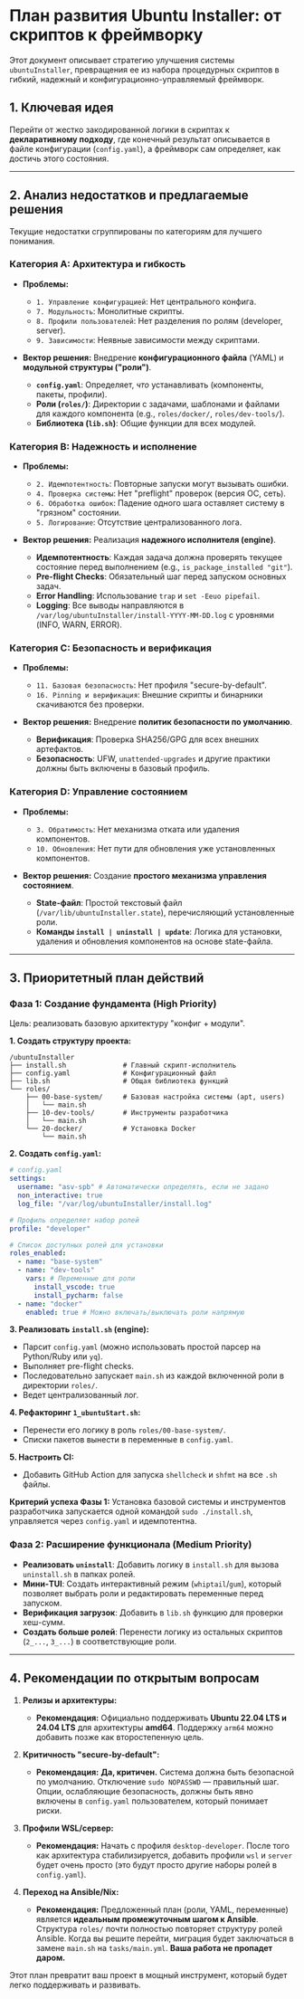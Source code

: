 # План развития Ubuntu Installer: от скриптов к фреймворку

Этот документ описывает стратегию улучшения системы `ubuntuInstaller`, превращения ее из набора процедурных скриптов в гибкий, надежный и конфигурационно-управляемый фреймворк.

## 1. Ключевая идея

Перейти от жестко закодированной логики в скриптах к **декларативному подходу**, где конечный результат описывается в файле конфигурации (`config.yaml`), а фреймворк сам определяет, как достичь этого состояния.

---

## 2. Анализ недостатков и предлагаемые решения

Текущие недостатки сгруппированы по категориям для лучшего понимания.

### Категория A: Архитектура и гибкость

*   **Проблемы:**
    *   `1. Управление конфигурацией`: Нет центрального конфига.
    *   `7. Модульность`: Монолитные скрипты.
    *   `8. Профили пользователей`: Нет разделения по ролям (developer, server).
    *   `9. Зависимости`: Неявные зависимости между скриптами.
*   **Вектор решения:** Внедрение **конфигурационного файла** (YAML) и **модульной структуры ("роли")**.

    *   **`config.yaml`**: Определяет, *что* устанавливать (компоненты, пакеты, профили).
    *   **Роли (`roles/`)**: Директории с задачами, шаблонами и файлами для каждого компонента (e.g., `roles/docker/`, `roles/dev-tools/`).
    *   **Библиотека (`lib.sh`)**: Общие функции для всех модулей.

### Категория B: Надежность и исполнение

*   **Проблемы:**
    *   `2. Идемпотентность`: Повторные запуски могут вызывать ошибки.
    *   `4. Проверка системы`: Нет "preflight" проверок (версия ОС, сеть).
    *   `6. Обработка ошибок`: Падение одного шага оставляет систему в "грязном" состоянии.
    *   `5. Логирование`: Отсутствие централизованного лога.
*   **Вектор решения:** Реализация **надежного исполнителя (engine)**.

    *   **Идемпотентность**: Каждая задача должна проверять текущее состояние перед выполнением (e.g., `is_package_installed "git"`).
    *   **Pre-flight Checks**: Обязательный шаг перед запуском основных задач.
    *   **Error Handling**: Использование `trap` и `set -Eeuo pipefail`.
    *   **Logging**: Все выводы направляются в `/var/log/ubuntuInstaller/install-YYYY-MM-DD.log` с уровнями (INFO, WARN, ERROR).

### Категория C: Безопасность и верификация

*   **Проблемы:**
    *   `11. Базовая безопасность`: Нет профиля "secure-by-default".
    *   `16. Pinning и верификация`: Внешние скрипты и бинарники скачиваются без проверки.
*   **Вектор решения:** Внедрение **политик безопасности по умолчанию**.

    *   **Верификация**: Проверка SHA256/GPG для всех внешних артефактов.
    *   **Безопасность**: UFW, `unattended-upgrades` и другие практики должны быть включены в базовый профиль.

### Категория D: Управление состоянием

*   **Проблемы:**
    *   `3. Обратимость`: Нет механизма отката или удаления компонентов.
    *   `10. Обновления`: Нет пути для обновления уже установленных компонентов.
*   **Вектор решения:** Создание **простого механизма управления состоянием**.

    *   **State-файл**: Простой текстовый файл (`/var/lib/ubuntuInstaller.state`), перечисляющий установленные роли.
    *   **Команды `install | uninstall | update`**: Логика для установки, удаления и обновления компонентов на основе state-файла.

---

## 3. Приоритетный план действий

### Фаза 1: Создание фундамента (High Priority)

Цель: реализовать базовую архитектуру "конфиг + модули".

**1. Создать структуру проекта:**
```
/ubuntuInstaller
├── install.sh              # Главный скрипт-исполнитель
├── config.yaml             # Конфигурационный файл
├── lib.sh                  # Общая библиотека функций
└── roles/
    ├── 00-base-system/     # Базовая настройка системы (apt, users)
    │   └── main.sh
    ├── 10-dev-tools/       # Инструменты разработчика
    │   └── main.sh
    └── 20-docker/          # Установка Docker
        └── main.sh
```

**2. Создать `config.yaml`:**
```yaml
# config.yaml
settings:
  username: "asv-spb" # Автоматически определять, если не задано
  non_interactive: true
  log_file: "/var/log/ubuntuInstaller/install.log"

# Профиль определяет набор ролей
profile: "developer"

# Список доступных ролей для установки
roles_enabled:
  - name: "base-system"
  - name: "dev-tools"
    vars: # Переменные для роли
      install_vscode: true
      install_pycharm: false
  - name: "docker"
    enabled: true # Можно включать/выключать роли напрямую
```

**3. Реализовать `install.sh` (engine):**
*   Парсит `config.yaml` (можно использовать простой парсер на Python/Ruby или `yq`).
*   Выполняет pre-flight checks.
*   Последовательно запускает `main.sh` из каждой включенной роли в директории `roles/`.
*   Ведет централизованный лог.

**4. Рефакторинг `1_ubuntuStart.sh`:**
*   Перенести его логику в роль `roles/00-base-system/`.
*   Списки пакетов вынести в переменные в `config.yaml`.

**5. Настроить CI:**
*   Добавить GitHub Action для запуска `shellcheck` и `shfmt` на все `.sh` файлы.

**Критерий успеха Фазы 1:** Установка базовой системы и инструментов разработчика запускается одной командой `sudo ./install.sh`, управляется через `config.yaml` и идемпотентна.

### Фаза 2: Расширение функционала (Medium Priority)

*   **Реализовать `uninstall`**: Добавить логику в `install.sh` для вызова `uninstall.sh` в папках ролей.
*   **Мини-TUI**: Создать интерактивный режим (`whiptail`/`gum`), который позволяет выбрать роли и редактировать переменные перед запуском.
*   **Верификация загрузок**: Добавить в `lib.sh` функцию для проверки хеш-сумм.
*   **Создать больше ролей**: Перенести логику из остальных скриптов (`2_...`, `3_...`) в соответствующие роли.

---

## 4. Рекомендации по открытым вопросам

1.  **Релизы и архитектуры:**
    *   **Рекомендация:** Официально поддерживать **Ubuntu 22.04 LTS и 24.04 LTS** для архитектуры **amd64**. Поддержку `arm64` можно добавить позже как второстепенную цель.

2.  **Критичность "secure-by-default":**
    *   **Рекомендация:** **Да, критичен.** Система должна быть безопасной по умолчанию. Отключение `sudo NOPASSWD` — правильный шаг. Опции, ослабляющие безопасность, должны быть явно включены в `config.yaml` пользователем, который понимает риски.

3.  **Профили WSL/сервер:**
    *   **Рекомендация:** Начать с профиля `desktop-developer`. После того как архитектура стабилизируется, добавить профили `wsl` и `server` будет очень просто (это будут просто другие наборы ролей в `config.yaml`).

4.  **Переход на Ansible/Nix:**
    *   **Рекомендация:** Предложенный план (роли, YAML, переменные) является **идеальным промежуточным шагом к Ansible**. Структура `roles/` почти полностью повторяет структуру ролей Ansible. Когда вы решите перейти, миграция будет заключаться в замене `main.sh` на `tasks/main.yml`. **Ваша работа не пропадет даром.**

Этот план превратит ваш проект в мощный инструмент, который будет легко поддерживать и развивать.
